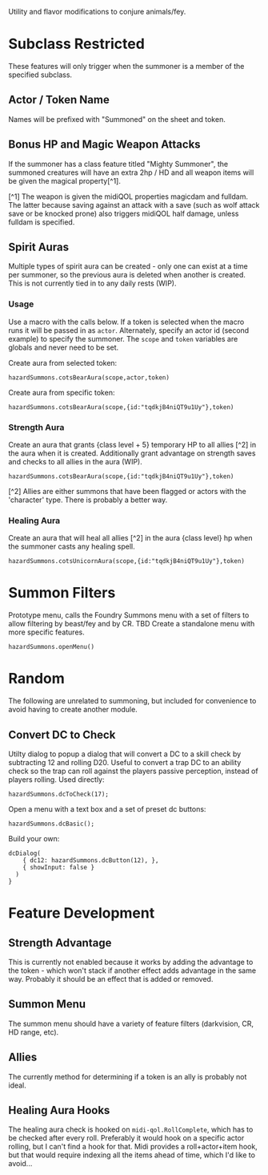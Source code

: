 Utility and flavor modifications to conjure animals/fey.

# Subclass Restricted

These features will only trigger when the summoner is a member of the specified subclass.

## Actor / Token Name

Names will be prefixed with "Summoned" on the sheet and token.

## Bonus HP and Magic Weapon Attacks

If the summoner has a class feature titled "Mighty Summoner", the summoned creatures will have an extra 2hp / HD and all weapon items will be given the magical property[^1].

[^1] The weapon is given the midiQOL properties magicdam and fulldam. The latter because saving against an attack with a save (such as wolf attack save or be knocked prone) also triggers midiQOL half damage, unless fulldam is specified.

## Spirit Auras

Multiple types of spirit aura can be created - only one can exist at a time per summoner, so the previous aura is deleted when another is created. This is not currently tied in to any daily rests (WIP).

### Usage

Use a macro with the calls below. If a token is selected when the macro runs it will be passed in as `actor`. Alternately, specify an actor id (second example) to specify the summoner. The `scope` and `token` variables are globals and never need to be set.

Create aura from selected token:

```
hazardSummons.cotsBearAura(scope,actor,token)
```

Create aura from specific token:

```
hazardSummons.cotsBearAura(scope,{id:"tqdkjB4niQT9u1Uy"},token)
```

### Strength Aura

Create an aura that grants {class level + 5} temporary HP to all allies [^2] in the aura when it is created. Additionally grant advantage on strength saves and checks to all allies in the aura (WIP).

```
hazardSummons.cotsBearAura(scope,{id:"tqdkjB4niQT9u1Uy"},token)
```

[^2] Allies are either summons that have been flagged or actors with the 'character' type. There is probably a better way.

### Healing Aura

Create an aura that will heal all allies [^2] in the aura {class level} hp when the summoner casts any healing spell.

```
hazardSummons.cotsUnicornAura(scope,{id:"tqdkjB4niQT9u1Uy"},token)
```

# Summon Filters

Prototype menu, calls the Foundry Summons menu with a set of filters to allow filtering by beast/fey and by CR.
TBD Create a standalone menu with more specific features.

```
hazardSummons.openMenu()
```

# Random

The following are unrelated to summoning, but included for convenience to avoid having to create another module.

## Convert DC to Check

Utilty dialog to popup a dialog that will convert a DC to a skill check by subtracting 12 and rolling D20. Useful to convert a trap DC to an ability check so the trap can roll against the players passive perception, instead of players rolling.
Used directly:

```
hazardSummons.dcToCheck(17);
```

Open a menu with a text box and a set of preset dc buttons:

```
hazardSummons.dcBasic();
```

Build your own:

```
dcDialog(
    { dc12: hazardSummons.dcButton(12), },
    { showInput: false }
  )
}
```

# Feature Development

## Strength Advantage

This is currently not enabled because it works by adding the advantage to the token - which won't stack if another effect adds advantage in the same way. Probably it should be an effect that is added or removed.

## Summon Menu

The summon menu should have a variety of feature filters (darkvision, CR, HD range, etc).

## Allies

The currently method for determining if a token is an ally is probably not ideal.

## Healing Aura Hooks

The healing aura check is hooked on `midi-qol.RollComplete`, which has to be checked after every roll. Preferably it would hook on a specific actor rolling, but I can't find a hook for that. Midi provides a roll+actor+item hook, but that would require indexing all the items ahead of time, which I'd like to avoid...
